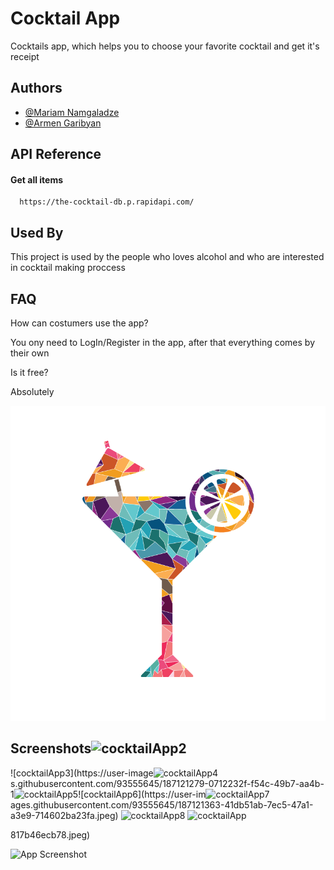 
# Cocktail App

Cocktails app, which helps you to choose your favorite cocktail and get it's receipt

## Authors

- [@Mariam Namgaladze](https://github.com/mariammnamgaladze)
- [@Armen Garibyan](https://github.com/Garibyan)



## API Reference

#### Get all items

```http
  https://the-cocktail-db.p.rapidapi.com/
```




## Used By

This project is used by the people who loves alcohol and who are interested in cocktail making proccess



## FAQ

How can costumers use the app?

You ony need to LogIn/Register in the app, after that everything comes by their own

Is it free?

Absolutely


![Logo](https://raw.githubusercontent.com/Garibyan/TBC_Midterm/f3344a2d264d7ca2c36ddcededb9e46d5422f2de/app/src/main/res/drawable-v24/maincocktail.png)

## Screenshots![cocktailApp2](https://user-images.githubusercontent.com/93555645/187121246-a6c91979-53b8-4dee-bdbc-76759aef6e0c.jpeg)
![cocktailApp3](https://user-image![cocktailApp4](https://user-images.githubusercontent.com/93555645/187121317-dc8811af-b28a-49db-a21e-08ac2aec533e.jpeg)
s.githubusercontent.com/93555645/187121279-0712232f-f54c-49b7-aa4b-1![cocktailApp5](https://user-images.githubusercontent.com/93555645/187121345-5f9e63e6-599b-4eff-8471-717a058178f6.jpeg)![cocktailApp6](https://user-im![cocktailApp7](https://user-images.githubusercontent.com/93555645/187121384-e23aba44-73ad-426f-979d-7d7d37fb689a.jpeg)
ages.githubusercontent.com/93555645/187121363-41db51ab-7ec5-47a1-a3e9-714602ba23fa.jpeg)
![cocktailApp8](https://user-images.githubusercontent.com/93555645/187121405-24cda433-75ee-4c5a-853f-49c970efb57d.jpeg)
![cocktailApp](https://user-images.githubusercontent.com/93555645/187121445-ec91443e-fa0c-40ff-8fd3-2ca8b42a65df.jpeg)

817b46ecb78.jpeg)



![App Screenshot](https://via.placeholder.com/468x300?text=App+Screenshot+Here)

